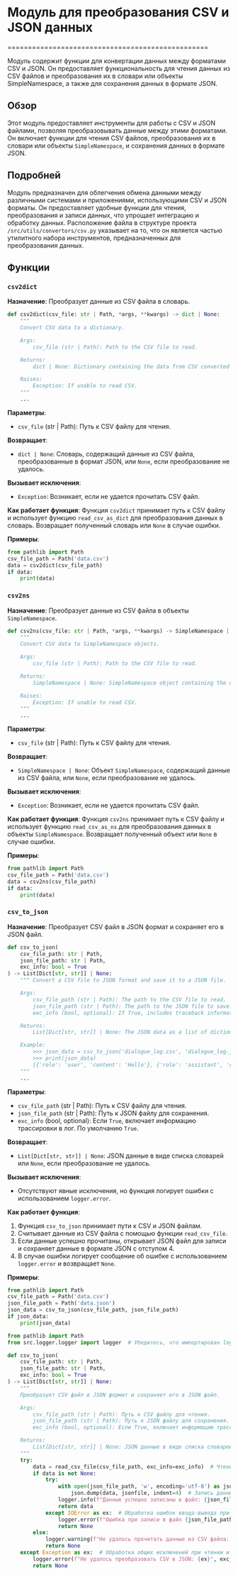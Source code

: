# Модуль для преобразования CSV и JSON данных
=================================================

Модуль содержит функции для конвертации данных между форматами CSV и JSON. Он предоставляет функциональность для чтения данных из CSV файлов и преобразования их в словари или объекты SimpleNamespace, а также для сохранения данных в формате JSON.

## Обзор

Этот модуль предоставляет инструменты для работы с CSV и JSON файлами, позволяя преобразовывать данные между этими форматами. Он включает функции для чтения CSV файлов, преобразования их в словари или объекты `SimpleNamespace`, и сохранения данных в формате JSON.

## Подробней

Модуль предназначен для облегчения обмена данными между различными системами и приложениями, использующими CSV и JSON форматы. Он предоставляет удобные функции для чтения, преобразования и записи данных, что упрощает интеграцию и обработку данных. Расположение файла в структуре проекта `/src/utils/convertors/csv.py` указывает на то, что он является частью утилитного набора инструментов, предназначенных для преобразования данных.

## Функции

### `csv2dict`

**Назначение**: Преобразует данные из CSV файла в словарь.

```python
def csv2dict(csv_file: str | Path, *args, **kwargs) -> dict | None:
    """
    Convert CSV data to a dictionary.

    Args:
        csv_file (str | Path): Path to the CSV file to read.

    Returns:
        dict | None: Dictionary containing the data from CSV converted to JSON format, or `None` if conversion failed.

    Raises:
        Exception: If unable to read CSV.
    """
    ...
```

**Параметры**:
- `csv_file` (str | Path): Путь к CSV файлу для чтения.

**Возвращает**:
- `dict | None`: Словарь, содержащий данные из CSV файла, преобразованные в формат JSON, или `None`, если преобразование не удалось.

**Вызывает исключения**:
- `Exception`: Возникает, если не удается прочитать CSV файл.

**Как работает функция**:
Функция `csv2dict` принимает путь к CSV файлу и использует функцию `read_csv_as_dict` для преобразования данных в словарь. Возвращает полученный словарь или `None` в случае ошибки.

**Примеры**:

```python
from pathlib import Path
csv_file_path = Path('data.csv')
data = csv2dict(csv_file_path)
if data:
    print(data)
```

### `csv2ns`

**Назначение**: Преобразует данные из CSV файла в объекты `SimpleNamespace`.

```python
def csv2ns(csv_file: str | Path, *args, **kwargs) -> SimpleNamespace | None:
    """
    Convert CSV data to SimpleNamespace objects.

    Args:
        csv_file (str | Path): Path to the CSV file to read.

    Returns:
        SimpleNamespace | None: SimpleNamespace object containing the data from CSV, or `None` if conversion failed.

    Raises:
        Exception: If unable to read CSV.
    """
    ...
```

**Параметры**:
- `csv_file` (str | Path): Путь к CSV файлу для чтения.

**Возвращает**:
- `SimpleNamespace | None`: Объект `SimpleNamespace`, содержащий данные из CSV файла, или `None`, если преобразование не удалось.

**Вызывает исключения**:
- `Exception`: Возникает, если не удается прочитать CSV файл.

**Как работает функция**:
Функция `csv2ns` принимает путь к CSV файлу и использует функцию `read_csv_as_ns` для преобразования данных в объекты `SimpleNamespace`. Возвращает полученный объект или `None` в случае ошибки.

**Примеры**:

```python
from pathlib import Path
csv_file_path = Path('data.csv')
data = csv2ns(csv_file_path)
if data:
    print(data)
```

### `csv_to_json`

**Назначение**: Преобразует CSV файл в JSON формат и сохраняет его в JSON файл.

```python
def csv_to_json(
    csv_file_path: str | Path,
    json_file_path: str | Path,
    exc_info: bool = True
) -> List[Dict[str, str]] | None:
    """ Convert a CSV file to JSON format and save it to a JSON file.

    Args:
        csv_file_path (str | Path): The path to the CSV file to read.
        json_file_path (str | Path): The path to the JSON file to save.
        exc_info (bool, optional): If True, includes traceback information in the log. Defaults to True.

    Returns:
        List[Dict[str, str]] | None: The JSON data as a list of dictionaries, or None if conversion failed.

    Example:
        >>> json_data = csv_to_json('dialogue_log.csv', 'dialogue_log.json')
        >>> print(json_data)
        [{'role': 'user', 'content': 'Hello'}, {'role': 'assistant', 'content': 'Hi there!'}]
    """
    ...
```

**Параметры**:
- `csv_file_path` (str | Path): Путь к CSV файлу для чтения.
- `json_file_path` (str | Path): Путь к JSON файлу для сохранения.
- `exc_info` (bool, optional): Если `True`, включает информацию трассировки в лог. По умолчанию `True`.

**Возвращает**:
- `List[Dict[str, str]] | None`: JSON данные в виде списка словарей или `None`, если преобразование не удалось.

**Вызывает исключения**:
- Отсутствуют явные исключения, но функция логирует ошибки с использованием `logger.error`.

**Как работает функция**:
1. Функция `csv_to_json` принимает пути к CSV и JSON файлам.
2. Считывает данные из CSV файла с помощью функции `read_csv_file`.
3. Если данные успешно прочитаны, открывает JSON файл для записи и сохраняет данные в формате JSON с отступом 4.
4. В случае ошибки логирует сообщение об ошибке с использованием `logger.error` и возвращает `None`.

**Примеры**:

```python
from pathlib import Path
csv_file_path = Path('data.csv')
json_file_path = Path('data.json')
json_data = csv_to_json(csv_file_path, json_file_path)
if json_data:
    print(json_data)
```
```python
from pathlib import Path
from src.logger.logger import logger  # Убедитесь, что импортирован logger

def csv_to_json(
    csv_file_path: str | Path,
    json_file_path: str | Path,
    exc_info: bool = True
) -> List[Dict[str, str]] | None:
    """
    Преобразует CSV файл в JSON формат и сохраняет его в JSON файл.

    Args:
        csv_file_path (str | Path): Путь к CSV файлу для чтения.
        json_file_path (str | Path): Путь к JSON файлу для сохранения.
        exc_info (bool, optional): Если True, включает информацию трассировки в лог. По умолчанию True.

    Returns:
        List[Dict[str, str]] | None: JSON данные в виде списка словарей или None, если преобразование не удалось.
    """
    try:
        data = read_csv_file(csv_file_path, exc_info=exc_info)  # Чтение данных из CSV файла
        if data is not None:
            try:
                with open(json_file_path, 'w', encoding='utf-8') as jsonfile:  # Открытие JSON файла для записи
                    json.dump(data, jsonfile, indent=4)  # Запись данных в JSON файл с отступами
                logger.info(f"Данные успешно записаны в файл: {json_file_path}")  # Логирование успешной записи
                return data
            except IOError as ex:  # Обработка ошибок ввода-вывода при записи в файл
                logger.error(f"Ошибка при записи в файл {json_file_path}: {ex}", exc_info=exc_info)
                return None
        else:
            logger.warning(f"Не удалось прочитать данные из CSV файла: {csv_file_path}")
            return None
    except Exception as ex:  # Обработка общих исключений при чтении и преобразовании CSV
        logger.error(f"Не удалось преобразовать CSV в JSON: {ex}", exc_info=exc_info)
        return None